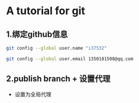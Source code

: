 # A tutorial for git

## 1.绑定github信息

```bash
git config --global user.name "i37532"

git config --global user.email 1350181508@qq.com
``` 

## 2.publish branch + 设置代理
- 设置为全局代理
